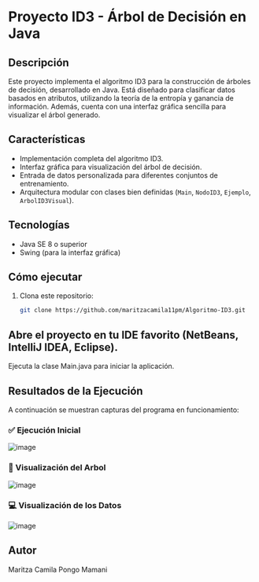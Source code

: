 # Proyecto ID3 - Árbol de Decisión en Java

## Descripción

Este proyecto implementa el algoritmo ID3 para la construcción de árboles de decisión, desarrollado en Java. Está diseñado para clasificar datos basados en atributos, utilizando la teoría de la entropía y ganancia de información. Además, cuenta con una interfaz gráfica sencilla para visualizar el árbol generado.

## Características

- Implementación completa del algoritmo ID3.
- Interfaz gráfica para visualización del árbol de decisión.
- Entrada de datos personalizada para diferentes conjuntos de entrenamiento.
- Arquitectura modular con clases bien definidas (`Main`, `NodoID3`, `Ejemplo`, `ArbolID3Visual`).

## Tecnologías

- Java SE 8 o superior
- Swing (para la interfaz gráfica)

## Cómo ejecutar

1. Clona este repositorio:
   ```bash
   git clone https://github.com/maritzacamila11pm/Algoritmo-ID3.git
   
## Abre el proyecto en tu IDE favorito (NetBeans, IntelliJ IDEA, Eclipse).

Ejecuta la clase Main.java para iniciar la aplicación.
## Resultados de la Ejecución

A continuación se muestran capturas del programa en funcionamiento:

### ✅ Ejecución Inicial 
![image](https://github.com/user-attachments/assets/f19d6a1d-a9ee-4e24-a7c2-c7139e66844c)

### 🌳 Visualización del Arbol
![image](https://github.com/user-attachments/assets/1066cb10-97f9-4f25-bcf2-e885fb3045b7)

### 💻 Visualización de los Datos
![image](https://github.com/user-attachments/assets/97f5d746-cb20-4892-ac32-51e07b207955)

## Autor
Maritza Camila Pongo Mamani

